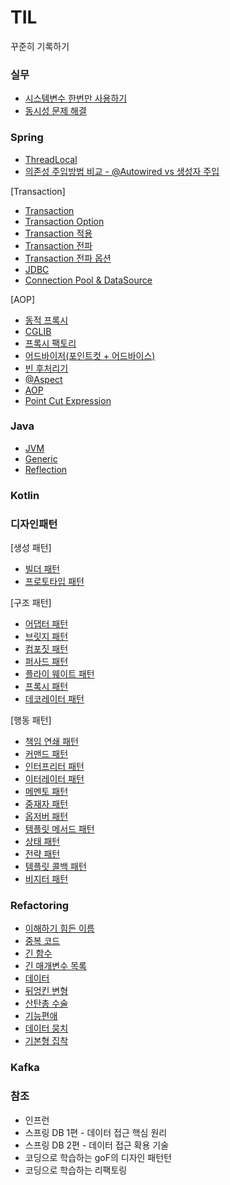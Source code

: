 # TIL 
꾸준히 기록하기
 
### 실무
- [시스템변수 한번만 사용하기](https://github.com/hanuk96/TIL/blob/main/%EC%8B%A4%EB%AC%B4/PostConstruct_PreDestroy.md)
- [동시성 문제 해결](https://github.com/hanuk96/TIL/blob/main/%EC%8B%A4%EB%AC%B4/%EB%8F%99%EC%8B%9C%EC%84%B1%EB%AC%B8%EC%A0%9C%ED%95%B4%EA%B2%B0.md)

### Spring
- [ThreadLocal](https://github.com/hanuk96/TIL/blob/main/Spring/ThreadLocal.md)
- [의존성 주입방법 비교 - @Autowired vs 생성자 주입](https://github.com/hanuk96/TIL/blob/main/Spring/%EC%9D%98%EC%A1%B4%EC%84%B1%EC%A3%BC%EC%9E%85%EB%B0%A9%EB%B2%95%EB%B9%84%EA%B5%90.md)

[Transaction]
- [Transaction](https://github.com/hanuk96/TIL/blob/main/Spring/%ED%8A%B8%EB%9E%9C%EC%9E%AD%EC%85%98.md)
- [Transaction Option](https://github.com/hanuk96/TIL/blob/main/Spring/%ED%8A%B8%EB%9E%9C%EC%9E%AD%EC%85%98%20%EC%98%B5%EC%85%98.md)
- [Transaction 적용](https://github.com/hanuk96/TIL/blob/main/Spring/%ED%8A%B8%EB%9E%9C%EC%9E%AD%EC%85%98%EC%A0%81%EC%9A%A9.md)
- [Transaction 전파](https://github.com/hanuk96/TIL/blob/main/Spring/%ED%8A%B8%EB%9E%9C%EC%9E%AD%EC%85%98%EC%A0%84%ED%8C%8C.md)
- [Transaction 전파 옵션](https://github.com/hanuk96/TIL/blob/main/Spring/%ED%8A%B8%EB%9E%9C%EC%9E%AD%EC%85%98%EC%A0%84%ED%8C%8C%EC%98%B5%EC%85%98.md)
- [JDBC](https://github.com/hanuk96/TIL/blob/main/Spring/Jdbc.md)
- [Connection Pool & DataSource](https://github.com/hanuk96/TIL/blob/main/Spring/ConnectionPool.md)

[AOP]
- [동적 프록시](https://github.com/hanuk96/TIL/blob/main/Spring/%EB%8F%99%EC%A0%81%ED%94%84%EB%A1%9D%EC%8B%9C.md)
- [CGLIB](https://github.com/hanuk96/TIL/blob/main/Spring/Cglib.md)
- [프록시 팩토리](https://github.com/hanuk96/TIL/blob/main/Spring/%ED%94%84%EB%A1%9D%EC%8B%9C%ED%8C%A9%ED%86%A0%EB%A6%AC.md)
- [어드바이저(포인트컷 + 어드바이스)](https://github.com/hanuk96/TIL/blob/main/Spring/%EC%96%B4%EB%93%9C%EB%B0%94%EC%9D%B4%EC%A0%80.md)
- [빈 후처리기](https://github.com/hanuk96/TIL/blob/main/Spring/%EB%B9%88%ED%9B%84%EC%B2%98%EB%A6%AC%EA%B8%B0.md)
- [@Aspect](https://github.com/hanuk96/TIL/blob/main/Spring/%40Aspect.md)
- [AOP](https://github.com/hanuk96/TIL/blob/main/Spring/Aop.md)
- [Point Cut Expression](https://github.com/hanuk96/TIL/blob/main/Spring/PointCut.md)

### Java
- [JVM](https://github.com/hanuk96/TIL/blob/main/Java/Jvm.md)
- [Generic](https://github.com/hanuk96/TIL/blob/main/Java/%EC%A0%9C%EB%84%A4%EB%A6%AD.md)
- [Reflection](https://github.com/hanuk96/TIL/blob/main/Java/%EB%A6%AC%ED%94%8C%EB%A0%89%EC%85%98.md)

### Kotlin

### 디자인패턴
[생성 패턴]
- [빌더 패턴](https://github.com/hanuk96/TIL/blob/main/%EB%94%94%EC%9E%90%EC%9D%B8%ED%8C%A8%ED%84%B4/%EB%B9%8C%EB%8D%94%ED%8C%A8%ED%84%B4.md)
- [프로토타입 패턴](https://github.com/hanuk96/TIL/blob/main/%EB%94%94%EC%9E%90%EC%9D%B8%ED%8C%A8%ED%84%B4/%ED%94%84%EB%A1%9C%ED%86%A0%ED%83%80%EC%9E%85%ED%8C%A8%ED%84%B4.md)

[구조 패턴]
- [어댑터 패턴](https://github.com/hanuk96/TIL/blob/main/%EB%94%94%EC%9E%90%EC%9D%B8%ED%8C%A8%ED%84%B4/%EC%96%B4%EB%8C%91%ED%84%B0%ED%8C%A8%ED%84%B4.md)
- [브릿지 패턴](https://github.com/hanuk96/TIL/blob/main/%EB%94%94%EC%9E%90%EC%9D%B8%ED%8C%A8%ED%84%B4/%EB%B8%8C%EB%A6%BF%EC%A7%80%ED%8C%A8%ED%84%B4.md)
- [컴포짓 패턴](https://github.com/hanuk96/TIL/blob/main/%EB%94%94%EC%9E%90%EC%9D%B8%ED%8C%A8%ED%84%B4/%EC%BB%B4%ED%8F%AC%EC%A7%93%ED%8C%A8%ED%84%B4.md)
- [퍼사드 패턴](https://github.com/hanuk96/TIL/blob/main/%EB%94%94%EC%9E%90%EC%9D%B8%ED%8C%A8%ED%84%B4/%ED%8D%BC%EC%82%AC%EB%93%9C%ED%8C%A8%ED%84%B4.md)
- [플라이 웨이트 패턴](https://github.com/hanuk96/TIL/blob/main/%EB%94%94%EC%9E%90%EC%9D%B8%ED%8C%A8%ED%84%B4/%ED%94%8C%EB%9D%BC%EC%9D%B4%EC%9B%A8%EC%9D%B4%ED%8A%B8%ED%8C%A8%ED%84%B4.md)
- [프록시 패턴](https://github.com/hanuk96/TIL/blob/main/%EB%94%94%EC%9E%90%EC%9D%B8%ED%8C%A8%ED%84%B4/%ED%94%84%EB%A1%9D%EC%8B%9C%ED%8C%A8%ED%84%B4.md)
- [데코레이터 패턴](https://github.com/hanuk96/TIL/blob/main/%EB%94%94%EC%9E%90%EC%9D%B8%ED%8C%A8%ED%84%B4/%EB%8D%B0%EC%BD%94%EB%A0%88%EC%9D%B4%ED%84%B0%ED%8C%A8%ED%84%B4.md)

[행동 패턴]
- [책임 연쇄 패턴](https://github.com/hanuk96/TIL/blob/main/%EB%94%94%EC%9E%90%EC%9D%B8%ED%8C%A8%ED%84%B4/%EC%B1%85%EC%9E%84%EC%97%B0%EC%87%84%ED%8C%A8%ED%84%B4.md)
- [커맨드 패턴](https://github.com/hanuk96/TIL/blob/main/%EB%94%94%EC%9E%90%EC%9D%B8%ED%8C%A8%ED%84%B4/%EC%BB%A4%EB%A7%A8%EB%93%9C%ED%8C%A8%ED%84%B4.md)
- [인터프리터 패턴](https://github.com/hanuk96/TIL/blob/main/%EB%94%94%EC%9E%90%EC%9D%B8%ED%8C%A8%ED%84%B4/%EC%9D%B8%ED%84%B0%ED%94%84%EB%A6%AC%ED%84%B0%ED%8C%A8%ED%84%B4.md)
- [이터레이터 패턴](https://github.com/hanuk96/TIL/blob/main/%EB%94%94%EC%9E%90%EC%9D%B8%ED%8C%A8%ED%84%B4/%EC%9D%B4%ED%84%B0%EB%A0%88%EC%9D%B4%ED%84%B0%ED%8C%A8%ED%84%B4.md)
- [메멘토 패턴](https://github.com/hanuk96/TIL/blob/main/%EB%94%94%EC%9E%90%EC%9D%B8%ED%8C%A8%ED%84%B4/%EB%A9%94%EB%A9%98%ED%86%A0%ED%8C%A8%ED%84%B4.md)
- [중재자 패턴](https://github.com/hanuk96/TIL/blob/main/%EB%94%94%EC%9E%90%EC%9D%B8%ED%8C%A8%ED%84%B4/%EC%A4%91%EC%9E%AC%EC%9E%90%ED%8C%A8%ED%84%B4.md)
- [옵저버 패턴](https://github.com/hanuk96/TIL/blob/main/%EB%94%94%EC%9E%90%EC%9D%B8%ED%8C%A8%ED%84%B4/%EC%98%B5%EC%A0%80%EB%B2%84%ED%8C%A8%ED%84%B4.md)
- [템플릿 메서드 패턴](https://github.com/hanuk96/TIL/blob/main/%EB%94%94%EC%9E%90%EC%9D%B8%ED%8C%A8%ED%84%B4/%ED%85%9C%ED%94%8C%EB%A6%BF%EB%A9%94%EC%84%9C%EB%93%9C%ED%8C%A8%ED%84%B4.md)
- [상태 패턴](https://github.com/hanuk96/TIL/blob/main/%EB%94%94%EC%9E%90%EC%9D%B8%ED%8C%A8%ED%84%B4/%EC%83%81%ED%83%9C%ED%8C%A8%ED%84%B4.md)
- [전략 패턴](https://github.com/hanuk96/TIL/blob/main/%EB%94%94%EC%9E%90%EC%9D%B8%ED%8C%A8%ED%84%B4/%EC%A0%84%EB%9E%B5%ED%8C%A8%ED%84%B4.md)
- [템플릿 콜백 패턴](https://github.com/hanuk96/TIL/blob/main/%EB%94%94%EC%9E%90%EC%9D%B8%ED%8C%A8%ED%84%B4/%ED%85%9C%ED%94%8C%EB%A6%BF%EC%BD%9C%EB%B0%B1%ED%8C%A8%ED%84%B4.md)
- [비지터 패턴](https://github.com/hanuk96/TIL/blob/main/%EB%94%94%EC%9E%90%EC%9D%B8%ED%8C%A8%ED%84%B4/%EB%B9%84%EC%A7%80%ED%84%B0%ED%8C%A8%ED%84%B4.md)

### Refactoring
- [이해하기 힘든 이름](https://github.com/hanuk96/TIL/blob/main/refactoring/%EC%9D%B4%ED%95%B4%ED%95%98%EA%B8%B0%ED%9E%98%EB%93%A0%EC%9D%B4%EB%A6%84.md)
- [중복 코드](https://github.com/hanuk96/TIL/blob/main/refactoring/%EC%A4%91%EB%B3%B5%20%EC%BD%94%EB%93%9C.md)
- [긴 함수](https://github.com/hanuk96/TIL/blob/main/refactoring/%EA%B8%B4%20%ED%95%A8%EC%88%98.md)
- [긴 매개변수 목록](https://github.com/hanuk96/TIL/blob/main/refactoring/%EA%B8%B4%EB%A7%A4%EA%B0%9C%EB%B3%80%EC%88%98%EB%AA%A9%EB%A1%9D.md)
- [데이터](https://github.com/hanuk96/TIL/blob/main/refactoring/%EB%8D%B0%EC%9D%B4%ED%84%B0.md)
- [뒤엉킨 변형](https://github.com/hanuk96/TIL/blob/main/refactoring/%EB%92%A4%EC%97%89%ED%82%A8%20%EB%B3%80%EA%B2%BD.md)
- [산탄총 수술](https://github.com/hanuk96/TIL/blob/main/refactoring/%EC%82%B0%ED%83%84%EC%B4%9D%EC%88%98%EC%88%A0.md)
- [기능편애](https://github.com/hanuk96/TIL/blob/main/refactoring/%EA%B8%B0%EB%8A%A5%ED%8E%B8%EC%95%A0.md)
- [데이터 뭉치](https://github.com/hanuk96/TIL/blob/main/refactoring/%EB%8D%B0%EC%9D%B4%ED%84%B0%20%EB%AD%89%EC%B9%98.md)
- [기본형 집착]()

### Kafka



### 참조
- 인프런
 - 스프링 DB 1편 - 데이터 접근 핵심 원리
 - 스프링 DB 2편 - 데이터 접근 확용 기술
 - 코딩으로 학습하는 goF의 디자인 패턴턴
 - 코딩으로 학습하는 리팩토링
